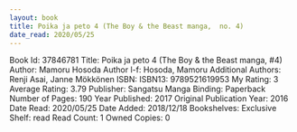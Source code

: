 ```yaml
---
layout: book
title: Poika ja peto 4 (The Boy & the Beast manga,  no. 4)
date_read: 2020/05/25
---
```


Book Id: 37846781
Title: Poika ja peto 4 (The Boy & the Beast manga, #4)
Author: Mamoru Hosoda
Author l-f: Hosoda, Mamoru
Additional Authors: Renji Asai, Janne Mökkönen
ISBN: 
ISBN13: 9789521619953
My Rating: 3
Average Rating: 3.79
Publisher: Sangatsu Manga
Binding: Paperback
Number of Pages: 190
Year Published: 2017
Original Publication Year: 2016
Date Read: 2020/05/25
Date Added: 2018/12/18
Bookshelves: 
Exclusive Shelf: read
Read Count: 1
Owned Copies: 0

